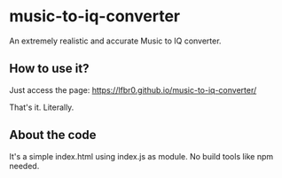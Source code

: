 # music-to-iq-converter
An extremely realistic and accurate Music to IQ converter.

## How to use it?

Just access the page: https://lfbr0.github.io/music-to-iq-converter/

That's it. Literally.

## About the code
It's a simple index.html using index.js as module. No build tools like npm needed.
